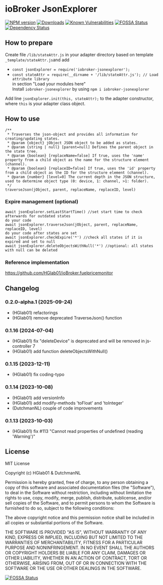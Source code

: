 # ioBroker JsonExplorer


[![NPM version](http://img.shields.io/npm/v/iobroker-jsonexplorer.svg)](https://www.npmjs.com/package/iobroker-jsonexplorer)
[![Downloads](https://img.shields.io/npm/dm/iobroker-jsonexplorer)](https://www.npmjs.com/package/iobroker-jsonexplorer)
[![Known Vulnerabilities](https://snyk.io/test/github/HGlab01/iobroker-jsonexplorer/badge.svg)](https://snyk.io/test/github/HGlab01/iobroker-jsonexplorer)
[![FOSSA Status](https://app.fossa.com/api/projects/git%2Bgithub.com%2FHGlab01%2FioBroker-jsonExplorer.svg?type=shield)](https://app.fossa.com/projects/git%2Bgithub.com%2FHGlab01%2FioBroker-jsonExplorer?ref=badge_shield)
[![Dependency Status](https://status.david-dm.org/gh/hglab01/iobroker-jsonexplorer.svg)](https://david-dm.org/HGlab01/iobroker-jsonexplorer)


## How to prepare
Create file `/lib/stateAttr.js` in your adapter directory based on template `_template/stateAttr.js`and add  
* `const jsonExplorer = require('iobroker-jsonexplorer');`
* `const stateAttr = require(__dirname + '/lib/stateAttr.js'); // Load attribute library`  
in section "Load your modules here"  
Install `iobroker-jsonexplorer` by using `npm i iobroker-jsonexplorer`  


Add line `jsonExplorer.init(this, stateAttr);` to the adapter constructor, where `this` is your adapter class object.  

## How to use
```
/**
 * Traverses the json-object and provides all information for creating/updating states.
 * @param {object} jObject JSON object to be added as states.
 * @param {string | null} [parent=null] Defines the parent object in the state tree.
 * @param {boolean} [replaceName=false] If true, uses the 'name' property from a child object as the name for the structure element (channel).
 * @param {boolean} [replaceID=false] If true, uses the 'id' property from a child object as the ID for the structure element (channel).
 * @param {number} [level=0] The current depth in the JSON structure, used to determine object type (0: device, 1: channel, >1: folder).
 */
traverseJson(jObject, parent, replaceName, replaceID, level)
```
### Expire management (optional)
```
await jsonExplorer.setLastStartTime() //set start time to check afterwards for outdated states
do your code
await jsonExplorer.traverseJson(jObject, parent, replaceName, replaceID, level)
do your code after states are set
await jsonExplorer.checkExpire('*') //check all states if it is expired and set to null
await jsonExplorer.deleteObjectsWithNull('*') //optional: all states with null can be deleted
```

### Reference implementation
https://github.com/HGlab01/ioBroker.fuelpricemonitor

## Changelog
<!--
    Placeholder for the next version (at the beginning of the line):
    ### __WORK IN PROGRESS__
-->
### 0.2.0-alpha.1 (2025-09-24)
* (HGlab01) refactorings
* (HGlab01) remove deprecated TraverseJson() function

### 0.1.16 (2024-07-04)
* (HGlab01) fix "deleteDevice" is deprecated and will be removed in js-controller 7
* (HGlab01) add function deleteObjectsWithNull()

### 0.1.15 (2023-12-11)
* (HGlab01) fix coding-typo

### 0.1.14 (2023-10-08)
* (HGlab01) add versionInfo
* (HGlab01) add modify-methods 'toFloat' and 'toInteger'
* (DutchmanNL) couple of code improvements

### 0.1.13 (2023-10-03)
* (HGlab01) fix #113 "Cannot read properties of undefined (reading 'Warning')"

## License
MIT License

Copyright (c) HGlab01 & DutchmanNL

Permission is hereby granted, free of charge, to any person obtaining a copy
of this software and associated documentation files (the "Software"), to deal
in the Software without restriction, including without limitation the rights
to use, copy, modify, merge, publish, distribute, sublicense, and/or sell
copies of the Software, and to permit persons to whom the Software is
furnished to do so, subject to the following conditions:

The above copyright notice and this permission notice shall be included in all
copies or substantial portions of the Software.

THE SOFTWARE IS PROVIDED "AS IS", WITHOUT WARRANTY OF ANY KIND, EXPRESS OR
IMPLIED, INCLUDING BUT NOT LIMITED TO THE WARRANTIES OF MERCHANTABILITY,
FITNESS FOR A PARTICULAR PURPOSE AND NONINFRINGEMENT. IN NO EVENT SHALL THE
AUTHORS OR COPYRIGHT HOLDERS BE LIABLE FOR ANY CLAIM, DAMAGES OR OTHER
LIABILITY, WHETHER IN AN ACTION OF CONTRACT, TORT OR OTHERWISE, ARISING FROM,
OUT OF OR IN CONNECTION WITH THE SOFTWARE OR THE USE OR OTHER DEALINGS IN THE
SOFTWARE.


[![FOSSA Status](https://app.fossa.com/api/projects/git%2Bgithub.com%2FHGlab01%2FioBroker-jsonExplorer.svg?type=large)](https://app.fossa.com/projects/git%2Bgithub.com%2FHGlab01%2FioBroker-jsonExplorer?ref=badge_large)
